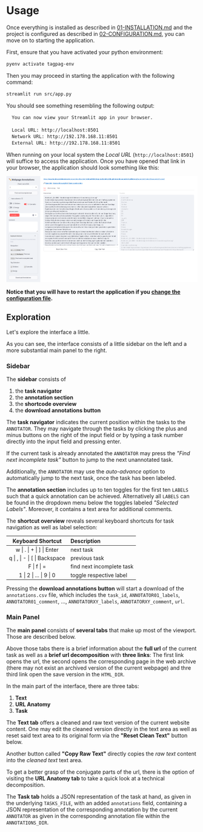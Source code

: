# Usage
Once everything is installed as described in [01-INSTALLATION.md](01-INSTALLATION.md) and the project is configured as described in [02-CONFIGURATION.md](02-CONFIGURATION.md), you can move on to starting the application.

First, ensure that you have activated your python environment:

```bash
pyenv activate tagpag-env
```

Then you may proceed in starting the application with the following command:

```bash
streamlit run src/app.py
```

You should see something resembling the following output:
```bash
  You can now view your Streamlit app in your browser.

  Local URL: http://localhost:8501
  Network URL: http://192.178.168.11:8501
  External URL: http://192.178.168.11:8501
```

When running on your local system the *Local URL* (`http://localhost:8501`) will suffice to access the application. Once you have opened that link in your browser, the application should look something like this:

![Webpage Annotation Interface](../screenshot.png)

**Notice that you will have to restart the application if you [change the configuration file](doc/02-CONFIGURATION).**

## Exploration
Let's explore the interface a little.

As you can see, the interface consists of a little sidebar on the left and a more substantial main panel to the right.

### Sidebar
The **sidebar** consists of
1. the **task navigator**
2. the **annotation section**
3. the **shortcode overview**
4. the **download annotations button**

The **task navigator** indicates the current position within the tasks to the `ANNOTATOR`. They may navigate through the tasks by clicking the plus and minus buttons on the right of the input field or by typing a task number directly into the input field and pressing enter.

If the current task is already annotated the `ANNOTATOR` may press the *"Find next incomplete task"* button to jump to the next unannotated task.

Additionally, the `ANNOTATOR` may use the *auto-advance* option to automatically jump to the next task, once the task has been labeled.

The **annotation section** includes up to ten toggles for the first ten `LABELS` such that a quick annotation can be achieved. Alternatively all `LABELS` can be found in the dropdown menu below the toggles labeled *"Selected Labels"*.
Moreover, it contains a text area for additional comments.

The **shortcut overview** reveals several keyboard shortcuts for task navigation as well as label selection:

| Keyboard Shortcut | Description |
| :-: | :- |
| w \| . \| + \| ] \| Enter | next task |
| q \| , \| - \| [ \| Backspace | previous task |
| F \| f \| = | find next incomplete task |
| 1 \| 2 \| ... \| 9 \| 0 | toggle respective label |

Pressing the **download annotations button** will start a download of the `annotations.csv` file, which includes the `task_id`, `ANNOTATOR01_labels`, `ANNOTATOR01_comment`, ..., `ANNOTATORXY_labels`, `ANNOTATORXY_comment`, `url`.

### Main Panel
The **main panel** consists of **several tabs** that make up most of the viewport. Those are described below.

Above those tabs there is a brief information about the **full url** of the current task as well as a **brief url decomposition** with **three links**: The first link opens the url, the second opens the corresponding page in the web archive (there may not exist an archived version of the current webpage) and thre third link open the save version in the `HTML_DIR`.

In the main part of the interface, there are three tabs:

1. **Text**
2. **URL Anatomy**
3. **Task**

The **Text tab** offers a cleaned and raw text version of the current website content. One may edit the cleaned version directly in the text area as well as reset said text area to its original form via the **"Reset Clean Text"** button below.

Another button called **"Copy Raw Text"** directly copies the *raw text* content into the *cleaned text* text area.

To get a better grasp of the conjugate parts of the url, there is the option of visiting the **URL Anatomy tab** to take a quick look at a technical decomposition.

The **Task tab** holds a JSON representation of the task at hand, as given in the underlying `TASKS_FILE`, with an added `annotations` field, containing  a JSON representation of the corresponding annotation by the current `ANNOTATOR` as given in the corresponding annotation file within the `ANNOTATIONS_DIR`.